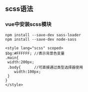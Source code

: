## scss语法
### vue中安装scss模块
```
npm install --save-dev sass-loader
npm install --save-dev node-sass
```
```
<style lang="scss" scoped>
$bg:#FFFFFF; //表示背景色变量
.main{
 width:200px;
 .body{      //可直接通过类型选择器使用
    width:100px;
 }
}
</style>
```
